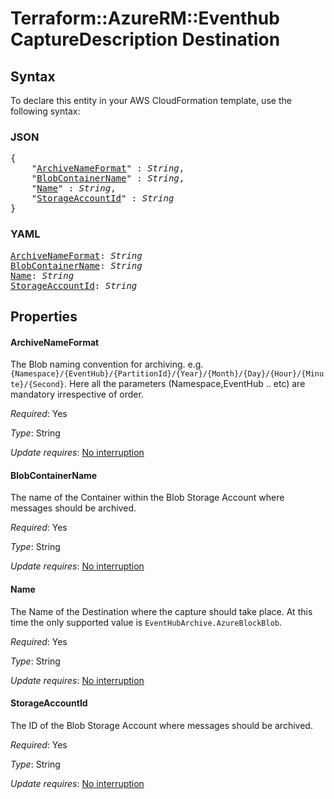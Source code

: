 # Terraform::AzureRM::Eventhub CaptureDescription Destination

## Syntax

To declare this entity in your AWS CloudFormation template, use the following syntax:

### JSON

<pre>
{
    "<a href="#archivenameformat" title="ArchiveNameFormat">ArchiveNameFormat</a>" : <i>String</i>,
    "<a href="#blobcontainername" title="BlobContainerName">BlobContainerName</a>" : <i>String</i>,
    "<a href="#name" title="Name">Name</a>" : <i>String</i>,
    "<a href="#storageaccountid" title="StorageAccountId">StorageAccountId</a>" : <i>String</i>
}
</pre>

### YAML

<pre>
<a href="#archivenameformat" title="ArchiveNameFormat">ArchiveNameFormat</a>: <i>String</i>
<a href="#blobcontainername" title="BlobContainerName">BlobContainerName</a>: <i>String</i>
<a href="#name" title="Name">Name</a>: <i>String</i>
<a href="#storageaccountid" title="StorageAccountId">StorageAccountId</a>: <i>String</i>
</pre>

## Properties

#### ArchiveNameFormat

The Blob naming convention for archiving. e.g. `{Namespace}/{EventHub}/{PartitionId}/{Year}/{Month}/{Day}/{Hour}/{Minute}/{Second}`. Here all the parameters (Namespace,EventHub .. etc) are mandatory irrespective of order.

_Required_: Yes

_Type_: String

_Update requires_: [No interruption](https://docs.aws.amazon.com/AWSCloudFormation/latest/UserGuide/using-cfn-updating-stacks-update-behaviors.html#update-no-interrupt)

#### BlobContainerName

The name of the Container within the Blob Storage Account where messages should be archived.

_Required_: Yes

_Type_: String

_Update requires_: [No interruption](https://docs.aws.amazon.com/AWSCloudFormation/latest/UserGuide/using-cfn-updating-stacks-update-behaviors.html#update-no-interrupt)

#### Name

The Name of the Destination where the capture should take place. At this time the only supported value is `EventHubArchive.AzureBlockBlob`.

_Required_: Yes

_Type_: String

_Update requires_: [No interruption](https://docs.aws.amazon.com/AWSCloudFormation/latest/UserGuide/using-cfn-updating-stacks-update-behaviors.html#update-no-interrupt)

#### StorageAccountId

The ID of the Blob Storage Account where messages should be archived.

_Required_: Yes

_Type_: String

_Update requires_: [No interruption](https://docs.aws.amazon.com/AWSCloudFormation/latest/UserGuide/using-cfn-updating-stacks-update-behaviors.html#update-no-interrupt)

